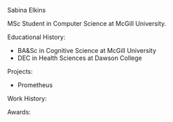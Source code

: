 Sabina Elkins

MSc Student in Computer Science at McGill University.

Educational History:
- BA&Sc in Cognitive Science at McGill University
- DEC in Health Sciences at Dawson College

Projects:
- Prometheus

Work History:

Awards:
